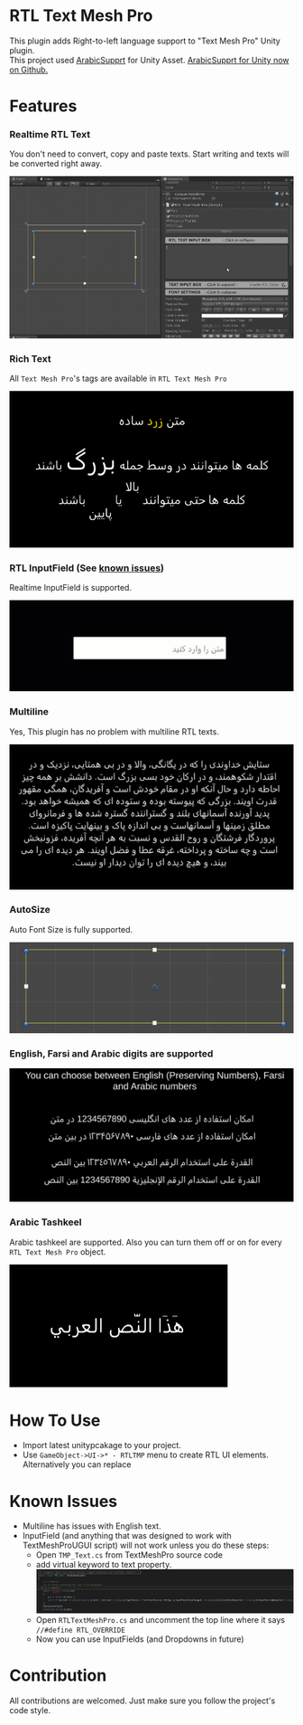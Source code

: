 # RTL Text Mesh Pro
This plugin adds Right-to-left language support to "Text Mesh Pro" Unity plugin.  
This project used [ArabicSupprt](https://www.assetstore.unity3d.com/en/#!/content/2674) for Unity Asset. [ArabicSupprt for Unity now on Github.](https://github.com/Konash/arabic-support-unity)

# Features
### Realtime RTL Text
You don't need to convert, copy and paste texts. Start writing and texts will be converted right away.  
  
![Preview](Screenshots/Realtime.gif)

### Rich Text
All `Text Mesh Pro`'s tags are available in `RTL Text Mesh Pro`
  
![Rich Text Preview](Screenshots/Rich%20Text.PNG)

### RTL InputField (See [known issues](#known-issues))
Realtime InputField is supported.  
  
![Input Field Preview](Screenshots/InputField.gif)

### Multiline
Yes, This plugin has no problem with multiline RTL texts.
  
![Multiline Preview](Screenshots/Multiline.PNG)

### AutoSize
Auto Font Size is fully supported.  
  
![AutoSize Preview](Screenshots/AutoSize.gif)

### English, Farsi and Arabic digits are supported
  
![Numbers Preview](Screenshots/Numbers.PNG)

### Arabic Tashkeel
Arabic tashkeel are supported. Also you can turn them off or on for every `RTL Text Mesh Pro` object.
  
![Tashkeel Preview](Screenshots/Arabic%20Text.PNG)

# How To Use
* Import latest unitypcakage to your project.
* Use `GameObject->UI->* - RTLTMP` menu to create RTL UI elements.
  Alternatively you can replace 

# Known Issues
* Multiline has issues with English text.
* InputField (and anything that was designed to work with TextMeshProUGUI script) will not work unless you do these steps:
  * Open `TMP_Text.cs` from TextMeshPro source code
  * add virtual keyword to text property.  
  ![Text](Screenshots/TextProperty.PNG)
  * Open `RTLTextMeshPro.cs` and uncomment the top line where it says `//#define RTL_OVERRIDE`
  * Now you can use InputFields (and Dropdowns in future)
  
# Contribution
All contributions are welcomed. Just make sure you follow the project's code style.  

